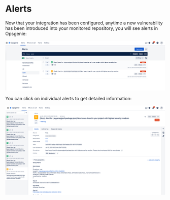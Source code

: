 # Alerts

Now that your integration has been configured, anytime a new vulnerability has been introduced into your monitored repository, you will see alerts in Opsgenie:

![](../../../.gitbook/assets/opsgenie-alerts.png)

You can click on individual alerts to get detailed information:

![](../../../.gitbook/assets/opsgenie-alerts-detail.png)

